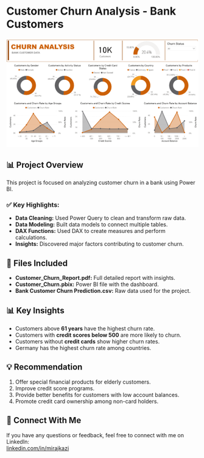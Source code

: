 # Customer Churn Analysis - Bank Customers  

![Customer_Churn_Analysis](image/Customer_Churn.png)

## 📊 Project Overview  
This project is focused on analyzing customer churn in a bank using Power BI.  

### ✅ Key Highlights:  
- **Data Cleaning:** Used Power Query to clean and transform raw data.  
- **Data Modeling:** Built data models to connect multiple tables.  
- **DAX Functions:** Used DAX to create measures and perform calculations.  
- **Insights:** Discovered major factors contributing to customer churn.  

## 📂 Files Included  
- **Customer_Churn_Report.pdf:** Full detailed report with insights.  
- **Customer_Churn.pbix:** Power BI file with the dashboard.  
- **Bank Customer Churn Prediction.csv:** Raw data used for the project.  

## 📊 Key Insights  
- Customers above **61 years** have the highest churn rate.  
- Customers with **credit scores below 500** are more likely to churn.  
- Customers without **credit cards** show higher churn rates.  
- Germany has the highest churn rate among countries.  

## 💡 Recommendation  
1. Offer special financial products for elderly customers.  
2. Improve credit score programs.  
3. Provide better benefits for customers with low account balances.  
4. Promote credit card ownership among non-card holders.  

## 🔗 Connect With Me  
If you have any questions or feedback, feel free to connect with me on LinkedIn:  
[linkedin.com/in/mirajkazi ](url) 
